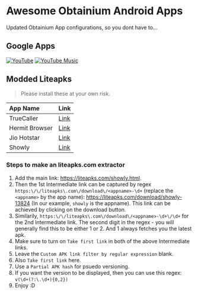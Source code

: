 # Awesome Obtainium Android Apps
Updated Obtainium App configurations, so you dont have to... 


## Google Apps

[![YouTube](https://img.shields.io/badge/YouTube-%23FF0000.svg?style=for-the-badge&logo=YouTube&logoColor=white)](
https://apps.obtainium.imranr.dev/redirect?r=obtainium://app/%7B%22id%22%3A%22app.revanced.android.youtube%22%2C%22url%22%3A%22https%3A%2F%2Fgithub.com%2FFiorenMas%2FRevanced-And-Revanced-Extended-Non-Root%22%2C%22author%22%3A%22FiorenMas%22%2C%22name%22%3A%22YouTube%22%2C%22preferredApkIndex%22%3A0%2C%22additionalSettings%22%3A%22%7B%5C%22includePrereleases%5C%22%3Afalse%2C%5C%22fallbackToOlderReleases%5C%22%3Afalse%2C%5C%22filterReleaseTitlesByRegEx%5C%22%3A%5C%22%5C%22%2C%5C%22filterReleaseNotesByRegEx%5C%22%3A%5C%22%5C%22%2C%5C%22verifyLatestTag%5C%22%3Afalse%2C%5C%22sortMethodChoice%5C%22%3A%5C%22date%5C%22%2C%5C%22useLatestAssetDateAsReleaseDate%5C%22%3Atrue%2C%5C%22releaseTitleAsVersion%5C%22%3Afalse%2C%5C%22trackOnly%5C%22%3Afalse%2C%5C%22versionExtractionRegEx%5C%22%3A%5C%22%5C%22%2C%5C%22matchGroupToUse%5C%22%3A%5C%22%5C%22%2C%5C%22versionDetection%5C%22%3Afalse%2C%5C%22releaseDateAsVersion%5C%22%3Afalse%2C%5C%22useVersionCodeAsOSVersion%5C%22%3Afalse%2C%5C%22apkFilterRegEx%5C%22%3A%5C%22youtube-(%3F%3A(%3F!(%3F%3Amusic%7Cbeta%7Clite)).)*revanced-extended.apk%24%5C%22%2C%5C%22invertAPKFilter%5C%22%3Afalse%2C%5C%22autoApkFilterByArch%5C%22%3Atrue%2C%5C%22appName%5C%22%3A%5C%22YouTube%5C%22%2C%5C%22appAuthor%5C%22%3A%5C%22FiorenMas%5C%22%2C%5C%22shizukuPretendToBeGooglePlay%5C%22%3Afalse%2C%5C%22allowInsecure%5C%22%3Afalse%2C%5C%22exemptFromBackgroundUpdates%5C%22%3Afalse%2C%5C%22skipUpdateNotifications%5C%22%3Afalse%2C%5C%22about%5C%22%3A%5C%22revanced%20and%20revanced-like%20versions%20of%20Youtube%5C%22%2C%5C%22refreshBeforeDownload%5C%22%3Afalse%7D%22%2C%22overrideSource%22%3Anull%7D
)
[![YouTube Music](https://img.shields.io/badge/YouTube_Music-FF0000?style=for-the-badge&logo=youtube-music&logoColor=white)](
https://apps.obtainium.imranr.dev/redirect?r=obtainium://app/%7B%22id%22%3A%22anddea.youtube.music%22%2C%22url%22%3A%22https%3A%2F%2Fgithub.com%2FFiorenMas%2FRevanced-And-Revanced-Extended-Non-Root%22%2C%22author%22%3A%22FiorenMas%22%2C%22name%22%3A%22YouTube%20Music%22%2C%22preferredApkIndex%22%3A0%2C%22additionalSettings%22%3A%22%7B%5C%22includePrereleases%5C%22%3Afalse%2C%5C%22fallbackToOlderReleases%5C%22%3Afalse%2C%5C%22filterReleaseTitlesByRegEx%5C%22%3A%5C%22%5C%22%2C%5C%22filterReleaseNotesByRegEx%5C%22%3A%5C%22%5C%22%2C%5C%22verifyLatestTag%5C%22%3Afalse%2C%5C%22sortMethodChoice%5C%22%3A%5C%22date%5C%22%2C%5C%22useLatestAssetDateAsReleaseDate%5C%22%3Atrue%2C%5C%22releaseTitleAsVersion%5C%22%3Afalse%2C%5C%22trackOnly%5C%22%3Afalse%2C%5C%22versionExtractionRegEx%5C%22%3A%5C%22%5C%22%2C%5C%22matchGroupToUse%5C%22%3A%5C%22%5C%22%2C%5C%22versionDetection%5C%22%3Afalse%2C%5C%22releaseDateAsVersion%5C%22%3Afalse%2C%5C%22useVersionCodeAsOSVersion%5C%22%3Afalse%2C%5C%22apkFilterRegEx%5C%22%3A%5C%22%5Eyoutube-music-stable-.*-anddea.apk%24%5C%22%2C%5C%22invertAPKFilter%5C%22%3Afalse%2C%5C%22autoApkFilterByArch%5C%22%3Atrue%2C%5C%22appName%5C%22%3A%5C%22Youtube%20Music%5C%22%2C%5C%22appAuthor%5C%22%3A%5C%22FiorenMas%5C%22%2C%5C%22shizukuPretendToBeGooglePlay%5C%22%3Afalse%2C%5C%22allowInsecure%5C%22%3Afalse%2C%5C%22exemptFromBackgroundUpdates%5C%22%3Afalse%2C%5C%22skipUpdateNotifications%5C%22%3Afalse%2C%5C%22about%5C%22%3A%5C%22revanced%20and%20revanced-like%20versions%20of%20Youtube%20Music%5C%22%2C%5C%22refreshBeforeDownload%5C%22%3Afalse%7D%22%2C%22overrideSource%22%3Anull%7D
)


## Modded Liteapks

> Please install these at your own risk.


| **App Name** 	| **Link** 	|
|:---  |:---  |
| TrueCaller 	| [Link](https://apps.obtainium.imranr.dev/redirect?r=obtainium://app/%7B%22id%22%3A%22com.truecaller%22%2C%22url%22%3A%22https%3A%2F%2Fliteapks.com%2Ftruecaller-app.html%22%2C%22author%22%3A%22liteapks.com%22%2C%22name%22%3A%22Truecaller%22%2C%22preferredApkIndex%22%3A0%2C%22additionalSettings%22%3A%22%7B%5C%22intermediateLink%5C%22%3A%5B%7B%5C%22customLinkFilterRegex%5C%22%3A%5C%22https%3A%5C%5C%5C%5C%2F%5C%5C%5C%5C%2Fliteapks%5C%5C%5C%5C.com%5C%5C%5C%5C%2Fdownload%5C%5C%5C%5C%2Ftruecaller-%5C%5C%5C%5Cd%2B%5C%22%2C%5C%22autoLinkFilterByArch%5C%22%3Afalse%2C%5C%22filterByLinkText%5C%22%3Afalse%2C%5C%22skipSort%5C%22%3Afalse%2C%5C%22reverseSort%5C%22%3Atrue%2C%5C%22sortByLastLinkSegment%5C%22%3Afalse%7D%2C%7B%5C%22customLinkFilterRegex%5C%22%3A%5C%22https%3A%5C%5C%5C%5C%2F%5C%5C%5C%5C%2Fliteapks%5C%5C%5C%5C.com%5C%5C%5C%5C%2Fdownload%5C%5C%5C%5C%2Ftruecaller-%5C%5C%5C%5Cd%2B%5C%5C%5C%5C%2F%5C%5C%5C%5Cd%2B%5C%22%2C%5C%22autoLinkFilterByArch%5C%22%3Afalse%2C%5C%22filterByLinkText%5C%22%3Afalse%2C%5C%22skipSort%5C%22%3Afalse%2C%5C%22reverseSort%5C%22%3Atrue%2C%5C%22sortByLastLinkSegment%5C%22%3Afalse%7D%5D%2C%5C%22customLinkFilterRegex%5C%22%3A%5C%22%5C%22%2C%5C%22filterByLinkText%5C%22%3Afalse%2C%5C%22skipSort%5C%22%3Afalse%2C%5C%22reverseSort%5C%22%3Atrue%2C%5C%22sortByLastLinkSegment%5C%22%3Afalse%2C%5C%22versionExtractWholePage%5C%22%3Afalse%2C%5C%22requestHeader%5C%22%3A%5B%5D%2C%5C%22defaultPseudoVersioningMethod%5C%22%3A%5C%22partialAPKHash%5C%22%2C%5C%22trackOnly%5C%22%3Afalse%2C%5C%22versionExtractionRegEx%5C%22%3A%5C%22v(%5C%5C%5C%5Cd%2B(%3F%3A%5C%5C%5C%5C.%5C%5C%5C%5Cd%2B)%7B0%2C2%7D)%5C%22%2C%5C%22matchGroupToUse%5C%22%3A%5C%22%5C%22%2C%5C%22versionDetection%5C%22%3Afalse%2C%5C%22useVersionCodeAsOSVersion%5C%22%3Afalse%2C%5C%22apkFilterRegEx%5C%22%3A%5C%22%5C%22%2C%5C%22invertAPKFilter%5C%22%3Afalse%2C%5C%22autoApkFilterByArch%5C%22%3Afalse%2C%5C%22appName%5C%22%3A%5C%22%5C%22%2C%5C%22appAuthor%5C%22%3A%5C%22%5C%22%2C%5C%22shizukuPretendToBeGooglePlay%5C%22%3Afalse%2C%5C%22allowInsecure%5C%22%3Afalse%2C%5C%22exemptFromBackgroundUpdates%5C%22%3Afalse%2C%5C%22skipUpdateNotifications%5C%22%3Afalse%2C%5C%22about%5C%22%3A%5C%22%5C%22%2C%5C%22refreshBeforeDownload%5C%22%3Afalse%7D%22%2C%22overrideSource%22%3Anull%7D) 	|
| Hermit Browser 	|  [Link](https://apps.obtainium.imranr.dev/redirect?r=obtainium://app/%7B%22id%22%3A%22com.chimbori.hermitcrab.premium.unlocker%22%2C%22url%22%3A%22https%3A%2F%2Fliteapks.com%2Fhermit.html%22%2C%22author%22%3A%22liteapks.com%22%2C%22name%22%3A%22App%22%2C%22preferredApkIndex%22%3A0%2C%22additionalSettings%22%3A%22%7B%5C%22intermediateLink%5C%22%3A%5B%7B%5C%22customLinkFilterRegex%5C%22%3A%5C%22https%3A%5C%5C%5C%5C%2F%5C%5C%5C%5C%2Fliteapks%5C%5C%5C%5C.com%5C%5C%5C%5C%2Fdownload%5C%5C%5C%5C%2Fhermit-%5C%5C%5C%5Cd%2B%5C%22%2C%5C%22autoLinkFilterByArch%5C%22%3Afalse%2C%5C%22filterByLinkText%5C%22%3Afalse%2C%5C%22skipSort%5C%22%3Afalse%2C%5C%22reverseSort%5C%22%3Atrue%2C%5C%22sortByLastLinkSegment%5C%22%3Afalse%7D%2C%7B%5C%22customLinkFilterRegex%5C%22%3A%5C%22https%3A%5C%5C%5C%5C%2F%5C%5C%5C%5C%2Fliteapks%5C%5C%5C%5C.com%5C%5C%5C%5C%2Fdownload%5C%5C%5C%5C%2Fhermit-%5C%5C%5C%5Cd%2B%5C%5C%5C%5C%2F3%5C%22%2C%5C%22autoLinkFilterByArch%5C%22%3Afalse%2C%5C%22filterByLinkText%5C%22%3Afalse%2C%5C%22skipSort%5C%22%3Afalse%2C%5C%22reverseSort%5C%22%3Atrue%2C%5C%22sortByLastLinkSegment%5C%22%3Afalse%7D%5D%2C%5C%22customLinkFilterRegex%5C%22%3A%5C%22%5C%22%2C%5C%22filterByLinkText%5C%22%3Afalse%2C%5C%22skipSort%5C%22%3Afalse%2C%5C%22reverseSort%5C%22%3Atrue%2C%5C%22sortByLastLinkSegment%5C%22%3Afalse%2C%5C%22versionExtractWholePage%5C%22%3Afalse%2C%5C%22requestHeader%5C%22%3A%5B%5D%2C%5C%22defaultPseudoVersioningMethod%5C%22%3A%5C%22partialAPKHash%5C%22%2C%5C%22trackOnly%5C%22%3Afalse%2C%5C%22versionExtractionRegEx%5C%22%3A%5C%22v(%5C%5C%5C%5Cd%2B(%3F%3A%5C%5C%5C%5C.%5C%5C%5C%5Cd%2B)%7B0%2C2%7D)%5C%22%2C%5C%22matchGroupToUse%5C%22%3A%5C%22%5C%22%2C%5C%22versionDetection%5C%22%3Atrue%2C%5C%22useVersionCodeAsOSVersion%5C%22%3Afalse%2C%5C%22apkFilterRegEx%5C%22%3A%5C%22%5C%22%2C%5C%22invertAPKFilter%5C%22%3Afalse%2C%5C%22autoApkFilterByArch%5C%22%3Atrue%2C%5C%22appName%5C%22%3A%5C%22Hermit%20Unlocker%5C%22%2C%5C%22appAuthor%5C%22%3A%5C%22liteapks%5C%22%2C%5C%22shizukuPretendToBeGooglePlay%5C%22%3Afalse%2C%5C%22allowInsecure%5C%22%3Afalse%2C%5C%22exemptFromBackgroundUpdates%5C%22%3Afalse%2C%5C%22skipUpdateNotifications%5C%22%3Afalse%2C%5C%22about%5C%22%3A%5C%22modded%20apk%20from%20liteapks.com%20for%20Hermit%20Unlocker%5C%22%2C%5C%22refreshBeforeDownload%5C%22%3Afalse%7D%22%2C%22overrideSource%22%3Anull%7D)  |
| Jio Hotstar	| [Link](https://apps.obtainium.imranr.dev/redirect?r=obtainium://app/%7B%22id%22%3A%22in.startv.hotstar%22%2C%22url%22%3A%22https%3A%2F%2Fliteapks.com%2Fhotstar-4.html%22%2C%22author%22%3A%22liteapks.com%22%2C%22name%22%3A%22JioHotstar%22%2C%22preferredApkIndex%22%3A0%2C%22additionalSettings%22%3A%22%7B%5C%22intermediateLink%5C%22%3A%5B%7B%5C%22customLinkFilterRegex%5C%22%3A%5C%22https%3A%5C%5C%5C%5C%2F%5C%5C%5C%5C%2Fliteapks%5C%5C%5C%5C.com%5C%5C%5C%5C%2Fdownload%5C%5C%5C%5C%2Fjiohotstar-hotstar-%5C%5C%5C%5Cd%2B%5C%22%2C%5C%22autoLinkFilterByArch%5C%22%3Afalse%2C%5C%22filterByLinkText%5C%22%3Afalse%2C%5C%22skipSort%5C%22%3Afalse%2C%5C%22reverseSort%5C%22%3Atrue%2C%5C%22sortByLastLinkSegment%5C%22%3Afalse%7D%2C%7B%5C%22customLinkFilterRegex%5C%22%3A%5C%22https%3A%5C%5C%5C%5C%2F%5C%5C%5C%5C%2Fliteapks%5C%5C%5C%5C.com%5C%5C%5C%5C%2Fdownload%5C%5C%5C%5C%2Fjiohotstar-hotstar-%5C%5C%5C%5Cd%2B%5C%5C%5C%5C%2F1%5C%22%2C%5C%22autoLinkFilterByArch%5C%22%3Afalse%2C%5C%22filterByLinkText%5C%22%3Afalse%2C%5C%22skipSort%5C%22%3Afalse%2C%5C%22reverseSort%5C%22%3Atrue%2C%5C%22sortByLastLinkSegment%5C%22%3Afalse%7D%5D%2C%5C%22customLinkFilterRegex%5C%22%3A%5C%22%5C%22%2C%5C%22filterByLinkText%5C%22%3Afalse%2C%5C%22skipSort%5C%22%3Afalse%2C%5C%22reverseSort%5C%22%3Atrue%2C%5C%22sortByLastLinkSegment%5C%22%3Afalse%2C%5C%22versionExtractWholePage%5C%22%3Afalse%2C%5C%22requestHeader%5C%22%3A%5B%5D%2C%5C%22defaultPseudoVersioningMethod%5C%22%3A%5C%22partialAPKHash%5C%22%2C%5C%22trackOnly%5C%22%3Afalse%2C%5C%22versionExtractionRegEx%5C%22%3A%5C%22v(%5C%5C%5C%5Cd%2B(%3F%3A%5C%5C%5C%5C.%5C%5C%5C%5Cd%2B)%7B0%2C2%7D)%5C%22%2C%5C%22matchGroupToUse%5C%22%3A%5C%22%5C%22%2C%5C%22versionDetection%5C%22%3Afalse%2C%5C%22useVersionCodeAsOSVersion%5C%22%3Afalse%2C%5C%22apkFilterRegEx%5C%22%3A%5C%22%5C%22%2C%5C%22invertAPKFilter%5C%22%3Afalse%2C%5C%22autoApkFilterByArch%5C%22%3Atrue%2C%5C%22appName%5C%22%3A%5C%22JioHotstar%5C%22%2C%5C%22appAuthor%5C%22%3A%5C%22liteapks%5C%22%2C%5C%22shizukuPretendToBeGooglePlay%5C%22%3Afalse%2C%5C%22allowInsecure%5C%22%3Afalse%2C%5C%22exemptFromBackgroundUpdates%5C%22%3Afalse%2C%5C%22skipUpdateNotifications%5C%22%3Afalse%2C%5C%22about%5C%22%3A%5C%22modded%20apk%20from%20liteapks.com%20for%20JioHotstar%5C%22%2C%5C%22refreshBeforeDownload%5C%22%3Afalse%7D%22%2C%22overrideSource%22%3Anull%7D)	|
|  Showly  |  [Link](https://apps.obtainium.imranr.dev/redirect?r=obtainium://app/%7B%22id%22%3A%22com.michaldrabik.showly2%22%2C%22url%22%3A%22https%3A%2F%2Fliteapks.com%2Fshowly.html%22%2C%22author%22%3A%22liteapks.com%22%2C%22name%22%3A%22App%22%2C%22preferredApkIndex%22%3A0%2C%22additionalSettings%22%3A%22%7B%5C%22intermediateLink%5C%22%3A%5B%7B%5C%22customLinkFilterRegex%5C%22%3A%5C%22https%3A%5C%5C%5C%5C%2F%5C%5C%5C%5C%2Fliteapks%5C%5C%5C%5C.com%5C%5C%5C%5C%2Fdownload%5C%5C%5C%5C%2Fshowly-%5C%5C%5C%5Cd%2B%5C%22%2C%5C%22autoLinkFilterByArch%5C%22%3Afalse%2C%5C%22filterByLinkText%5C%22%3Afalse%2C%5C%22skipSort%5C%22%3Afalse%2C%5C%22reverseSort%5C%22%3Atrue%2C%5C%22sortByLastLinkSegment%5C%22%3Afalse%7D%2C%7B%5C%22customLinkFilterRegex%5C%22%3A%5C%22https%3A%5C%5C%5C%5C%2F%5C%5C%5C%5C%2Fliteapks%5C%5C%5C%5C.com%5C%5C%5C%5C%2Fdownload%5C%5C%5C%5C%2Fshowly-%5C%5C%5C%5Cd%2B%5C%5C%5C%5C%2F%5C%5C%5C%5Cd%2B%5C%22%2C%5C%22autoLinkFilterByArch%5C%22%3Afalse%2C%5C%22filterByLinkText%5C%22%3Afalse%2C%5C%22skipSort%5C%22%3Afalse%2C%5C%22reverseSort%5C%22%3Atrue%2C%5C%22sortByLastLinkSegment%5C%22%3Afalse%7D%5D%2C%5C%22customLinkFilterRegex%5C%22%3A%5C%22%5C%22%2C%5C%22filterByLinkText%5C%22%3Afalse%2C%5C%22skipSort%5C%22%3Afalse%2C%5C%22reverseSort%5C%22%3Atrue%2C%5C%22sortByLastLinkSegment%5C%22%3Afalse%2C%5C%22versionExtractWholePage%5C%22%3Afalse%2C%5C%22requestHeader%5C%22%3A%5B%5D%2C%5C%22defaultPseudoVersioningMethod%5C%22%3A%5C%22partialAPKHash%5C%22%2C%5C%22trackOnly%5C%22%3Afalse%2C%5C%22versionExtractionRegEx%5C%22%3A%5C%22v(%5C%5C%5C%5Cd%2B(%3F%3A%5C%5C%5C%5C.%5C%5C%5C%5Cd%2B)%7B0%2C2%7D)%5C%22%2C%5C%22matchGroupToUse%5C%22%3A%5C%22%5C%22%2C%5C%22versionDetection%5C%22%3Afalse%2C%5C%22useVersionCodeAsOSVersion%5C%22%3Afalse%2C%5C%22apkFilterRegEx%5C%22%3A%5C%22%5C%22%2C%5C%22invertAPKFilter%5C%22%3Afalse%2C%5C%22autoApkFilterByArch%5C%22%3Afalse%2C%5C%22appName%5C%22%3A%5C%22Showly%5C%22%2C%5C%22appAuthor%5C%22%3A%5C%22liteapks%5C%22%2C%5C%22shizukuPretendToBeGooglePlay%5C%22%3Afalse%2C%5C%22allowInsecure%5C%22%3Afalse%2C%5C%22exemptFromBackgroundUpdates%5C%22%3Afalse%2C%5C%22skipUpdateNotifications%5C%22%3Afalse%2C%5C%22about%5C%22%3A%5C%22modded%20apk%20from%20liteapks.com%20for%20Showly%5C%22%2C%5C%22refreshBeforeDownload%5C%22%3Afalse%7D%22%2C%22overrideSource%22%3Anull%7D)  |

### Steps to make an liteapks.com extractor

1. Add the main link: https://liteapks.com/showly.html.
2. Then the 1st Intermediate link can be captured by regex `https:\/\/liteapks\.com\/download\/<appname>-\d+` (replace the `<appname>` by the app name): https://liteapks.com/download/showly-13824 (In our example, `showly` is the appname). This link can be achieved by clicking on the download button.
3. Similarily, `https:\/\/liteapks\.com\/download\/<appname>-\d+\/\d+` for the 2nd Intermediate link. The second digit in the regex - you will generally find this to be either 1 or 2. And 1 always fetches you the latest apk.
4. Make sure to turn on `Take first link` in both of the above Intermediate links.
5. Leave the `Custom APK link filter by regular expression` blank.
6. Also `Take first link` here.
7. Use a `Partial APK hash` for psuedo versioning.
8. If you want the version to be displayed, then you can use this regex: `v(\d+(?:\.\d+){0,2})`
9. Enjoy :D
